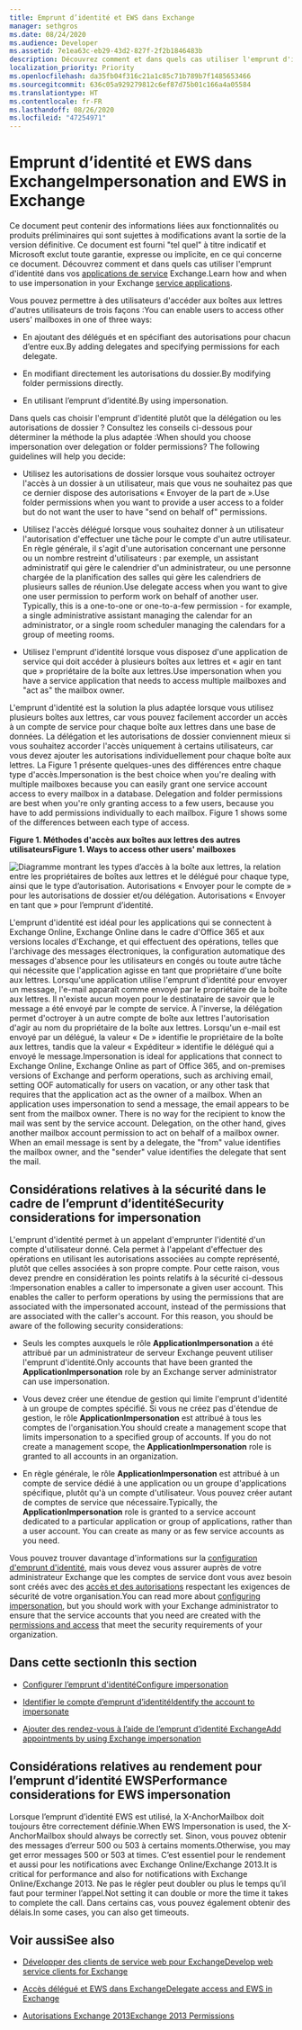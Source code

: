 ```yaml
---
title: Emprunt d’identité et EWS dans Exchange
manager: sethgros
ms.date: 08/24/2020
ms.audience: Developer
ms.assetid: 7e1ea63c-eb29-43d2-827f-2f2b1846483b
description: Découvrez comment et dans quels cas utiliser l'emprunt d'identité dans vos applications de service Exchange.
localization_priority: Priority
ms.openlocfilehash: da35fb04f316c21a1c85c71b789b7f1485653466
ms.sourcegitcommit: 636c05a929279812c6ef87d75b01c166a4a05584
ms.translationtype: HT
ms.contentlocale: fr-FR
ms.lasthandoff: 08/26/2020
ms.locfileid: "47254971"
---
```

# <a name="impersonation-and-ews-in-exchange"></a><span data-ttu-id="694a9-103">Emprunt d’identité et EWS dans Exchange</span><span class="sxs-lookup"><span data-stu-id="694a9-103">Impersonation and EWS in Exchange</span></span>

<span data-ttu-id="694a9-104">Ce document peut contenir des informations liées aux fonctionnalités ou produits préliminaires qui sont sujettes à modifications avant la sortie de la version définitive. Ce document est fourni "tel quel" à titre indicatif et Microsoft exclut toute garantie, expresse ou implicite, en ce qui concerne ce document. Découvrez comment et dans quels cas utiliser l'emprunt d'identité dans vos [applications de service](ews-application-types.md) Exchange.</span><span class="sxs-lookup"><span data-stu-id="694a9-104">Learn how and when to use impersonation in your Exchange [service applications](ews-application-types.md).</span></span>
  
<span data-ttu-id="694a9-105">Vous pouvez permettre à des utilisateurs d'accéder aux boîtes aux lettres d'autres utilisateurs de trois façons :</span><span class="sxs-lookup"><span data-stu-id="694a9-105">You can enable users to access other users' mailboxes in one of three ways:</span></span>
  
- <span data-ttu-id="694a9-106">En ajoutant des délégués et en spécifiant des autorisations pour chacun d’entre eux.</span><span class="sxs-lookup"><span data-stu-id="694a9-106">By adding delegates and specifying permissions for each delegate.</span></span>
    
- <span data-ttu-id="694a9-107">En modifiant directement les autorisations du dossier.</span><span class="sxs-lookup"><span data-stu-id="694a9-107">By modifying folder permissions directly.</span></span>
    
- <span data-ttu-id="694a9-108">En utilisant l’emprunt d’identité.</span><span class="sxs-lookup"><span data-stu-id="694a9-108">By using impersonation.</span></span>
    
<span data-ttu-id="694a9-p101">Dans quels cas choisir l'emprunt d'identité plutôt que la délégation ou les autorisations de dossier ? Consultez les conseils ci-dessous pour déterminer la méthode la plus adaptée :</span><span class="sxs-lookup"><span data-stu-id="694a9-p101">When should you choose impersonation over delegation or folder permissions? The following guidelines will help you decide:</span></span>
  
- <span data-ttu-id="694a9-111">Utilisez les autorisations de dossier lorsque vous souhaitez octroyer l'accès à un dossier à un utilisateur, mais que vous ne souhaitez pas que ce dernier dispose des autorisations « Envoyer de la part de ».</span><span class="sxs-lookup"><span data-stu-id="694a9-111">Use folder permissions when you want to provide a user access to a folder but do not want the user to have "send on behalf of" permissions.</span></span> 
    
- <span data-ttu-id="694a9-p102">Utilisez l'accès délégué lorsque vous souhaitez donner à un utilisateur l'autorisation d'effectuer une tâche pour le compte d'un autre utilisateur. En règle générale, il s'agit d'une autorisation concernant une personne ou un nombre restreint d'utilisateurs : par exemple, un assistant administratif qui gère le calendrier d'un administrateur, ou une personne chargée de la planification des salles qui gère les calendriers de plusieurs salles de réunion.</span><span class="sxs-lookup"><span data-stu-id="694a9-p102">Use delegate access when you want to give one user permission to perform work on behalf of another user. Typically, this is a one-to-one or one-to-a-few permission - for example, a single administrative assistant managing the calendar for an administrator, or a single room scheduler managing the calendars for a group of meeting rooms.</span></span>
    
- <span data-ttu-id="694a9-114">Utilisez l'emprunt d'identité lorsque vous disposez d'une application de service qui doit accéder à plusieurs boîtes aux lettres et « agir en tant que » propriétaire de la boîte aux lettres.</span><span class="sxs-lookup"><span data-stu-id="694a9-114">Use impersonation when you have a service application that needs to access multiple mailboxes and "act as" the mailbox owner.</span></span>
    
<span data-ttu-id="694a9-p103">L'emprunt d'identité est la solution la plus adaptée lorsque vous utilisez plusieurs boîtes aux lettres, car vous pouvez facilement accorder un accès à un compte de service pour chaque boîte aux lettres dans une base de données. La délégation et les autorisations de dossier conviennent mieux si vous souhaitez accorder l'accès uniquement à certains utilisateurs, car vous devez ajouter les autorisations individuellement pour chaque boîte aux lettres. La Figure 1 présente quelques-unes des différences entre chaque type d'accès.</span><span class="sxs-lookup"><span data-stu-id="694a9-p103">Impersonation is the best choice when you're dealing with multiple mailboxes because you can easily grant one service account access to every mailbox in a database. Delegation and folder permissions are best when you're only granting access to a few users, because you have to add permissions individually to each mailbox. Figure 1 shows some of the differences between each type of access.</span></span>
  
<span data-ttu-id="694a9-118">**Figure 1. Méthodes d'accès aux boîtes aux lettres des autres utilisateurs**</span><span class="sxs-lookup"><span data-stu-id="694a9-118">**Figure 1. Ways to access other users' mailboxes**</span></span>

![Diagramme montrant les types d’accès à la boîte aux lettres, la relation entre les propriétaires de boîtes aux lettres et le délégué pour chaque type, ainsi que le type d’autorisation. Autorisations « Envoyer pour le compte de » pour les autorisations de dossier et/ou délégation. Autorisations « Envoyer en tant que » pour l’emprunt d’identité.](media/Ex15_Delegate_Overview.png)
  
<span data-ttu-id="694a9-p105">L'emprunt d'identité est idéal pour les applications qui se connectent à Exchange Online, Exchange Online dans le cadre d'Office 365 et aux versions locales d'Exchange, et qui effectuent des opérations, telles que l'archivage des messages électroniques, la configuration automatique des messages d'absence pour les utilisateurs en congés ou toute autre tâche qui nécessite que l'application agisse en tant que propriétaire d'une boîte aux lettres. Lorsqu'une application utilise l'emprunt d'identité pour envoyer un message, l'e-mail apparaît comme envoyé par le propriétaire de la boîte aux lettres. Il n'existe aucun moyen pour le destinataire de savoir que le message a été envoyé par le compte de service. À l'inverse, la délégation permet d'octroyer à un autre compte de boîte aux lettres l'autorisation d'agir au nom du propriétaire de la boîte aux lettres. Lorsqu'un e-mail est envoyé par un délégué, la valeur « De » identifie le propriétaire de la boîte aux lettres, tandis que la valeur « Expéditeur » identifie le délégué qui a envoyé le message.</span><span class="sxs-lookup"><span data-stu-id="694a9-p105">Impersonation is ideal for applications that connect to Exchange Online, Exchange Online as part of Office 365, and on-premises versions of Exchange and perform operations, such as archiving email, setting OOF automatically for users on vacation, or any other task that requires that the application act as the owner of a mailbox. When an application uses impersonation to send a message, the email appears to be sent from the mailbox owner. There is no way for the recipient to know the mail was sent by the service account. Delegation, on the other hand, gives another mailbox account permission to act on behalf of a mailbox owner. When an email message is sent by a delegate, the "from" value identifies the mailbox owner, and the "sender" value identifies the delegate that sent the mail.</span></span> 
  
## <a name="security-considerations-for-impersonation"></a><span data-ttu-id="694a9-127">Considérations relatives à la sécurité dans le cadre de l’emprunt d’identité</span><span class="sxs-lookup"><span data-stu-id="694a9-127">Security considerations for impersonation</span></span>

<span data-ttu-id="694a9-p106">L'emprunt d'identité permet à un appelant d'emprunter l'identité d'un compte d'utilisateur donné. Cela permet à l'appelant d'effectuer des opérations en utilisant les autorisations associées au compte représenté, plutôt que celles associées à son propre compte. Pour cette raison, vous devez prendre en considération les points relatifs à la sécurité ci-dessous :</span><span class="sxs-lookup"><span data-stu-id="694a9-p106">Impersonation enables a caller to impersonate a given user account. This enables the caller to perform operations by using the permissions that are associated with the impersonated account, instead of the permissions that are associated with the caller's account. For this reason, you should be aware of the following security considerations:</span></span>
  
- <span data-ttu-id="694a9-131">Seuls les comptes auxquels le rôle **ApplicationImpersonation** a été attribué par un administrateur de serveur Exchange peuvent utiliser l'emprunt d'identité.</span><span class="sxs-lookup"><span data-stu-id="694a9-131">Only accounts that have been granted the **ApplicationImpersonation** role by an Exchange server administrator can use impersonation.</span></span> 
    
- <span data-ttu-id="694a9-p107">Vous devez créer une étendue de gestion qui limite l'emprunt d'identité à un groupe de comptes spécifié. Si vous ne créez pas d'étendue de gestion, le rôle **ApplicationImpersonation** est attribué à tous les comptes de l'organisation.</span><span class="sxs-lookup"><span data-stu-id="694a9-p107">You should create a management scope that limits impersonation to a specified group of accounts. If you do not create a management scope, the **ApplicationImpersonation** role is granted to all accounts in an organization.</span></span> 
    
- <span data-ttu-id="694a9-p108">En règle générale, le rôle **ApplicationImpersonation** est attribué à un compte de service dédié à une application ou un groupe d'applications spécifique, plutôt qu'à un compte d'utilisateur. Vous pouvez créer autant de comptes de service que nécessaire.</span><span class="sxs-lookup"><span data-stu-id="694a9-p108">Typically, the **ApplicationImpersonation** role is granted to a service account dedicated to a particular application or group of applications, rather than a user account. You can create as many or as few service accounts as you need.</span></span> 
    
<span data-ttu-id="694a9-136">Vous pouvez trouver davantage d'informations sur la [configuration d'emprunt d'identité](how-to-configure-impersonation.md), mais vous devez vous assurer auprès de votre administrateur Exchange que les comptes de service dont vous avez besoin sont créés avec des [accès et des autorisations](https://technet.microsoft.com/library/dd351175%28v=exchg.150%29.aspx) respectant les exigences de sécurité de votre organisation.</span><span class="sxs-lookup"><span data-stu-id="694a9-136">You can read more about [configuring impersonation](how-to-configure-impersonation.md), but you should work with your Exchange administrator to ensure that the service accounts that you need are created with the [permissions and access](https://technet.microsoft.com/library/dd351175%28v=exchg.150%29.aspx) that meet the security requirements of your organization.</span></span> 
  
## <a name="in-this-section"></a><span data-ttu-id="694a9-137">Dans cette section</span><span class="sxs-lookup"><span data-stu-id="694a9-137">In this section</span></span>

- [<span data-ttu-id="694a9-138">Configurer l’emprunt d'identité</span><span class="sxs-lookup"><span data-stu-id="694a9-138">Configure impersonation</span></span>](how-to-configure-impersonation.md)
    
- [<span data-ttu-id="694a9-139">Identifier le compte d’emprunt d’identité</span><span class="sxs-lookup"><span data-stu-id="694a9-139">Identify the account to impersonate</span></span>](how-to-identify-the-account-to-impersonate.md)
    
- [<span data-ttu-id="694a9-140">Ajouter des rendez-vous à l’aide de l’emprunt d’identité Exchange</span><span class="sxs-lookup"><span data-stu-id="694a9-140">Add appointments by using Exchange impersonation</span></span>](how-to-add-appointments-by-using-exchange-impersonation.md)

## <a name="performance-considerations-for-ews-impersonation"></a><span data-ttu-id="694a9-141">Considérations relatives au rendement pour l’emprunt d’identité EWS</span><span class="sxs-lookup"><span data-stu-id="694a9-141">Performance considerations for EWS impersonation</span></span>

<span data-ttu-id="694a9-142">Lorsque l’emprunt d’identité EWS est utilisé, la X-AnchorMailbox doit toujours être correctement définie.</span><span class="sxs-lookup"><span data-stu-id="694a9-142">When EWS Impersonation is used, the X-AnchorMailbox should always be correctly set.</span></span>  <span data-ttu-id="694a9-143">Sinon, vous pouvez obtenir des messages d’erreur 500 ou 503 à certains moments.</span><span class="sxs-lookup"><span data-stu-id="694a9-143">Otherwise, you may get error messages 500 or 503 at times.</span></span> <span data-ttu-id="694a9-144">C’est essentiel pour le rendement et aussi pour les notifications avec Exchange Online/Exchange 2013.</span><span class="sxs-lookup"><span data-stu-id="694a9-144">It is critical for performance and also for notifications with Exchange Online/Exchange 2013.</span></span>  <span data-ttu-id="694a9-145">Ne pas le régler peut doubler ou plus le temps qu’il faut pour terminer l’appel.</span><span class="sxs-lookup"><span data-stu-id="694a9-145">Not setting it can double or more the time it takes to complete the call.</span></span> <span data-ttu-id="694a9-146">Dans certains cas, vous pouvez également obtenir des délais.</span><span class="sxs-lookup"><span data-stu-id="694a9-146">In some cases, you can also get timeouts.</span></span> 
    
## <a name="see-also"></a><span data-ttu-id="694a9-147">Voir aussi</span><span class="sxs-lookup"><span data-stu-id="694a9-147">See also</span></span>


- [<span data-ttu-id="694a9-148">Développer des clients de service web pour Exchange</span><span class="sxs-lookup"><span data-stu-id="694a9-148">Develop web service clients for Exchange</span></span>](develop-web-service-clients-for-exchange.md)
    
- [<span data-ttu-id="694a9-149">Accès délégué et EWS dans Exchange</span><span class="sxs-lookup"><span data-stu-id="694a9-149">Delegate access and EWS in Exchange</span></span>](delegate-access-and-ews-in-exchange.md)
    
- [<span data-ttu-id="694a9-150">Autorisations Exchange 2013</span><span class="sxs-lookup"><span data-stu-id="694a9-150">Exchange 2013 Permissions</span></span>](https://technet.microsoft.com/library/dd351175%28v=exchg.150%29.aspx)
    

